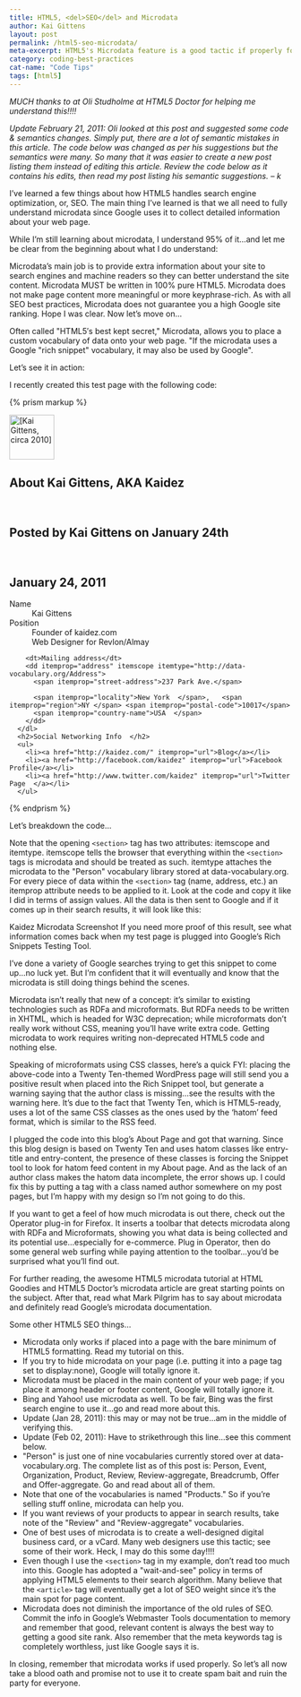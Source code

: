 ```yaml
---
title: HTML5, <del>SEO</del> and Microdata
author: Kai Gittens
layout: post
permalink: /html5-seo-microdata/
meta-excerpt: HTML5's Microdata feature is a good tactic if properly formatted
category: coding-best-practices
cat-name: "Code Tips"
tags: [html5]
---
```


*MUCH thanks to at Oli Studholme at HTML5 Doctor for helping me understand this!!!!*

*Update February 21, 2011: Oli looked at this post and suggested some code & semantics changes. Simply put, there are a lot of semantic mistakes in this article. The code below was changed as per his suggestions but the semantics were many. So many that it was easier to create a new post listing them instead of editing this article. Review the code below as it contains his edits, then read my post listing his semantic suggestions. – k*

I’ve learned a few things about how HTML5 handles search engine optimization, or, SEO. The main thing I’ve learned is that we all need to fully understand microdata since Google uses it to collect detailed information about your web page.

While I’m still learning about microdata, I understand 95% of it…and let me be clear from the beginning about what I do understand:

Microdata’s main job is to provide extra information about your site to search engines and machine readers so they can better understand the site content.
Microdata MUST be written in 100% pure HTML5.
Microdata does not make page content more meaningful or more keyphrase-rich.
As with all SEO best practices, Microdata does not guarantee you a high Google site ranking.
Hope I was clear. Now let’s move on…

Often called "HTML5′s best kept secret," Microdata, allows you to place a custom vocabulary of data onto your web page. "If the microdata uses a Google "rich snippet" vocabulary, it may also be used by Google".

Let’s see it in action:

I recently created this test page with the following code:

<!--IMPORTANT POINT: On my About page, the code below is placed into
a <div> tag that's placed into another <div> tag which contains all the
page copy.  If my About page was a properly-formatted HTML5 page, the
copy would go into an <article> tag, the microdata would go into
an <aside> tag, and all of this would go into a <section> tag.-->


{% prism markup %}
<section itemscope itemtype="http://www.data-vocabulary.org/Person">

  <img itemprop="photo" class="me" width="80" height="80" src="http://en.gravatar.com/userimage/4528928/87cc8430c1f9a5c3b809cdde885f565a.jpg"  alt="[Kai Gittens, circa 2010]">

  <h1 class="entry-title">About Kai Gittens, AKA Kaidez</h1>
  <br />
  <h2>Posted by Kai Gittens  on January 24th</abbr></h2>
  <br />
  <h2 class="updated">January 24, 2011</time></h2>
      <dl>
        <dt>Name</dt>
        <dd itemprop="name">Kai Gittens</dd>
   <dt>Position</dt>
        <dd>
  <span itemprop="title">Founder</span> of <span itemprop="affiliation">kaidez.com</span></dd>
        <dd>
  <span itemprop="title">Web Designer for Revlon/Almay</span></dd>
    
        <dt>Mailing address</dt>
        <dd itemprop="address" itemscope itemtype="http://data-vocabulary.org/Address">
          <span itemprop="street-address">237 Park Ave.</span>

          <span itemprop="locality">New York  </span>,   <span itemprop="region">NY </span> <span itemprop="postal-code">10017</span>
          <span itemprop="country-name">USA  </span>
        </dd>
      </dl>
      <h2>Social Networking Info  </h2>
      <ul>
        <li><a href="http://kaidez.com/" itemprop="url">Blog</a></li>
        <li><a href="http://facebook.com/kaidez" itemprop="url">Facebook Profile</a></li>
        <li><a href="http://www.twitter.com/kaidez" itemprop="url">Twitter Page  </a></li>
      </ul>
  </section>
{% endprism %}
 
Let’s breakdown the code…

Note that the opening `<section>` tag has two attributes: itemscope and itemtype.
itemscope tells the browser that everything within the `<section>` tags is microdata and should be treated as such.
itemtype attaches the microdata to the "Person" vocabulary library stored at data-vocabulary.org.
For every piece of data within the `<section>` tag (name, address, etc.) an itemprop attribute needs to be applied to it. Look at the code and copy it like I did in terms of assign values.
All the data is then sent to Google and if it comes up in their search results, it will look like this:

Kaidez Microdata Screenshot
If you need more proof of this result, see what information comes back when my test page is plugged into Google’s Rich Snippets Testing Tool.

I’ve done a variety of Google searches trying to get this snippet to come up…no luck yet. But I’m confident that it will eventually and know that the microdata is still doing things behind the scenes.

Microdata isn’t really that new of a concept: it’s similar to existing technologies such as RDFa and microformats. But RDFa needs to be written in XHTML, which is headed for W3C deprecation; while microformats don’t really work without CSS, meaning you’ll have write extra code. Getting microdata to work requires writing non-deprecated HTML5 code and nothing else.

Speaking of microformats using CSS classes, here’s a quick FYI: placing the above-code into a Twenty Ten-themed WordPress page will still send you a positive result when placed into the Rich Snippet tool, but generate a warning saying that the author class is missing…see the results with the warning here. It’s due to the fact that Twenty Ten, which is HTML5-ready, uses a lot of the same CSS classes as the ones used by the ‘hatom’ feed format, which is similar to the RSS feed.

I plugged the code into this blog’s About Page and got that warning. Since this blog design is based on Twenty Ten and uses hatom classes like entry-title and entry-content, the presence of these classes is forcing the Snippet tool to look for hatom feed content in my About page. And as the lack of an author class makes the hatom data incomplete, the error shows up. I could fix this by putting a tag with a class named author somewhere on my post pages, but I’m happy with my design so I’m not going to do this.

If you want to get a feel of how much microdata is out there, check out the Operator plug-in for Firefox. It inserts a toolbar that detects microdata along with RDFa and Microformats, showing you what data is being collected and its potential use…especially for e-commerce. Plug in Operator, then do some general web surfing while paying attention to the toolbar…you’d be surprised what you’ll find out.

For further reading, the awesome HTML5 microdata tutorial at HTML Goodies and HTML5 Doctor’s microdata article are great starting points on the subject. After that, read what Mark Pilgrim has to say about microdata and definitely read Google’s microdata documentation.

Some other HTML5 SEO things…

  * Microdata only works if placed into a page with the bare minimum of HTML5 formatting. Read my tutorial on this.
  * If you try to hide microdata on your page (i.e. putting it into a page tag set to display:none), Google will totally ignore it.
  * Microdata must be placed in the main content of your web page; if you place it among header or footer content, Google will totally ignore it.
  * Bing and Yahoo! use microdata as well. To be fair, Bing was the first search engine to use it…go and read more about this.
  * Update (Jan 28, 2011): this may or may not be true…am in the middle of verifying this.
  * Update (Feb 02, 2011): Have to strikethrough this line…see this comment below.
  * "Person" is just one of nine vocabularies currently stored over at data-vocabulary.org. The complete list as of this post is: Person, Event, Organization, Product, Review, Review-aggregate, Breadcrumb, Offer and Offer-aggregate. Go and read about all of them.
  * Note that one of the vocabularies is named "Products." So if you’re selling stuff online, microdata can help you.
  * If you want reviews of your products to appear in search results, take note of the "Review" and "Review-aggregate" vocabularies.
  * One of best uses of microdata is to create a well-designed digital business card, or a vCard. Many web designers use this tactic; see some of their work. Heck, I may do this some day!!!!
  * Even though I use the `<section>` tag in my example, don’t read too much into this. Google has adopted a "wait-and-see" policy in terms of applying HTML5 elements to their search algorithm. Many believe that the `<article>` tag will eventually get a lot of SEO weight since it’s the main spot for page content.
  * Microdata does not diminish the importance of the old rules of SEO. Commit the info in Google’s Webmaster Tools documentation to memory and remember that good, relevant content is always the best way to getting a good site rank. Also remember that the meta keywords tag is completely worthless, just like Google says it is.

In closing, remember that microdata works if used properly. So let’s all now take a blood oath and promise not to use it to create spam bait and ruin the party for everyone.